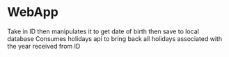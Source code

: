 # WebApp
Take in ID then manipulates it to get date of birth then save to local database
Consumes holidays api to bring back all holidays associated with the year received from ID

